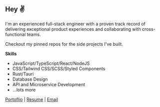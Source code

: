 ## Hey ✌️

I'm an experienced full-stack engineer with a proven track record of delivering exceptional product experiences and collaborating with cross-functional teams.

Checkout my pinned repos for the side projects I've built.

__Skills__
- JavaScript/TypeScript/React/NodeJS
- CSS/Tailwind CSS/SCSS/Styled Components
- Rust/Tauri
- Database Design
- API and Microservice Development
- ...lots more

[Portoflio](https://weaklytyped.com) | 
[Resume](https://weaklytyped.com/andrew-johnson-resume.pdf) | 
[Email](mailto:andrewj@hey.com)
